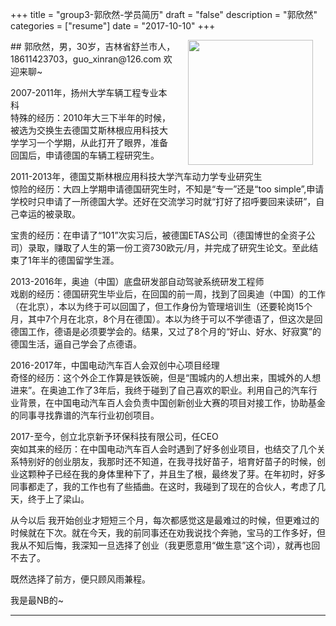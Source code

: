 +++
title = "group3-郭欣然-学员简历"
draft = "false"
description = "郭欣然"
categories = ["resume"]
date = "2017-10-10"
+++

<img src="/post/group3/GXR-pic.jpg" width="200" align="right" hspace="20" vspace="0" />
## 郭欣然，男，30岁，吉林省舒兰市人，18611423703，guo_xinran@126.com 欢迎来聊~

2007-2011年，扬州大学车辆工程专业本科<br/>
特殊的经历：2010年大三下半年的时候，被选为交换生去德国艾斯林根应用科技大学学习一个学期，从此打开了眼界，准备回国后，申请德国的车辆工程研究生。

2011-2013年，德国艾斯林根应用科技大学汽车动力学专业研究生<br/>
惊险的经历：大四上学期申请德国研究生时，不知是“专一”还是“too simple”,申请学校时只申请了一所德国大学。还好在交流学习时就“打好了招呼要回来读研”，自己幸运的被录取。

宝贵的经历：在申请了“101”次实习后，被德国ETAS公司（德国博世的全资子公司）录取，赚取了人生的第一份工资730欧元/月，并完成了研究生论文。至此结束了1年半的德国留学生涯。

2013-2016年，奥迪（中国）底盘研发部自动驾驶系统研发工程师<br/>
戏剧的经历：德国研究生毕业后，在回国的前一周，找到了回奥迪（中国）的工作（在北京），本以为终于可以回国了，但工作身份为管理培训生（还要轮岗15个月，其中7个月在北京，8个月在德国）。本以为终于可以不学德语了，但这次是回德国工作，德语是必须要学会的。结果，又过了8个月的“好山、好水、好寂寞”的德国生活，逼自己学会了点德语。

2016-2017年，中国电动汽车百人会双创中心项目经理<br/>
奇怪的经历：这个外企工作算是铁饭碗，但是“围城内的人想出来，围城外的人想进来”。在奥迪工作了3年后，我终于碰到了自己喜欢的职业。利用自己的汽车行业背景，在中国电动汽车百人会负责中国创新创业大赛的项目对接工作，协助基金的同事寻找靠谱的汽车行业初创项目。

2017-至今，创立北京新予环保科技有限公司，任CEO<br/>
突如其来的经历：在中国电动汽车百人会时遇到了好多创业项目，也结交了几个关系特别好的创业朋友，我那时还不知道，在我寻找好苗子，培育好苗子的时候，创业这颗种子已经在我的身体里种下了，并且生了根，最终发了芽。在年初时，好多同事都走了，我的工作也有了些插曲。在这时，我碰到了现在的合伙人，考虑了几天，终于上了梁山。

从今以后
我开始创业才短短三个月，每次都感觉这是最难过的时候，但更难过的时候就在下次。就在今天，我的前同事还在劝我说找个奔驰，宝马的工作多好，但我从不知后悔，我深知一旦选择了创业（我更愿意用“做生意”这个词），就再也回不去了。

既然选择了前方，便只顾风雨兼程。

我是最NB的~
* * *
